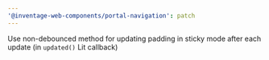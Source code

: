 ```yaml
---
'@inventage-web-components/portal-navigation': patch
---
```


Use non-debounced method for updating padding in sticky mode after each update (in `updated()` Lit callback)
